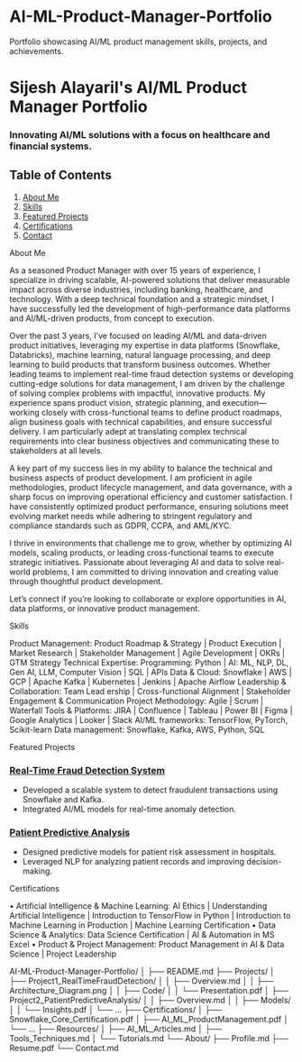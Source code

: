 # AI-ML-Product-Manager-Portfolio
Portfolio showcasing AI/ML product management skills, projects, and achievements.
# Sijesh Alayaril's AI/ML Product Manager Portfolio
### Innovating AI/ML solutions with a focus on healthcare and financial systems.

## Table of Contents
1. [About Me](#about-me)
2. [Skills](#skills)
3. [Featured Projects](#featured-projects)
4. [Certifications](#certifications)
5. [Contact](#contact)

About Me

As a seasoned Product Manager with over 15 years of experience, I specialize in driving scalable, AI-powered solutions that deliver measurable impact across diverse industries, including banking, healthcare, and technology. With a deep technical foundation and a strategic mindset, I have successfully led the development of high-performance data platforms and AI/ML-driven products, from concept to execution.

Over the past 3 years, I’ve focused on leading AI/ML and data-driven product initiatives, leveraging my expertise in data platforms (Snowflake, Databricks), machine learning, natural language processing, and deep learning to build products that transform business outcomes. Whether leading teams to implement real-time fraud detection systems or developing cutting-edge solutions for data management, I am driven by the challenge of solving complex problems with impactful, innovative products. My experience spans product vision, strategic planning, and execution—working closely with cross-functional teams to define product roadmaps, align business goals with technical capabilities, and ensure successful delivery. I am particularly adept at translating complex technical requirements into clear business objectives and communicating these to stakeholders at all levels.

A key part of my success lies in my ability to balance the technical and business aspects of product development. I am proficient in agile methodologies, product lifecycle management, and data governance, with a sharp focus on improving operational efficiency and customer satisfaction. I have consistently optimized product performance, ensuring solutions meet evolving market needs while adhering to stringent regulatory and compliance standards such as GDPR, CCPA, and AML/KYC.

I thrive in environments that challenge me to grow, whether by optimizing AI models, scaling products, or leading cross-functional teams to execute strategic initiatives. Passionate about leveraging AI and data to solve real-world problems, I am committed to driving innovation and creating value through thoughtful product development.

Let’s connect if you’re looking to collaborate or explore opportunities in AI, data platforms, or innovative product management.

Skills

Product Management:	Product Roadmap & Strategy | Product Execution | Market Research | Stakeholder Management | Agile Development | OKRs | GTM Strategy
Technical Expertise:		Programming: Python | AI: ML, NLP, DL, Gen AI, LLM, Computer Vision | SQL | APIs
Data & Cloud: Snowflake | AWS | GCP | Apache Kafka | Kubernetes | Jenkins | Apache Airflow
Leadership & Collaboration:	Team Lead
ership | Cross-functional Alignment | Stakeholder Engagement & Communication
Project Methodology:		Agile | Scrum | Waterfall
Tools & Platforms:		JIRA | Confluence | Tableau | Power BI | Figma | Google Analytics | Looker | Slack
AI/ML frameworks: TensorFlow, PyTorch, Scikit-learn
Data management: Snowflake, Kafka, AWS, Python, SQL

Featured Projects

### [Real-Time Fraud Detection System](Projects/Project1_RealTimeFraudDetection/Overview.md)
- Developed a scalable system to detect fraudulent transactions using Snowflake and Kafka.
- Integrated AI/ML models for real-time anomaly detection.

### [Patient Predictive Analysis](Projects/Project2_PatientPredictiveAnalysis/Overview.md)
- Designed predictive models for patient risk assessment in hospitals.
- Leveraged NLP for analyzing patient records and improving decision-making.

Certifications

•	Artificial Intelligence & Machine Learning: AI Ethics | Understanding Artificial Intelligence | Introduction to TensorFlow in Python | Introduction to      Machine Learning in Production | Machine Learning Certification
•	Data Science & Analytics: Data Science Certification | AI & Automation in MS Excel 
•	Product & Project Management: Product Management in AI & Data Science | Project Leadership















AI-ML-Product-Manager-Portfolio/
│
├── README.md
├── Projects/
│   ├── Project1_RealTimeFraudDetection/
│   │   ├── Overview.md
│   │   ├── Architecture_Diagram.png
│   │   ├── Code/
│   │   └── Presentation.pdf
│   ├── Project2_PatientPredictiveAnalysis/
│   │   ├── Overview.md
│   │   ├── Models/
│   │   └── Insights.pdf
│   └── ...
├── Certifications/
│   ├── Snowflake_Core_Certification.pdf
│   ├── AI_ML_ProductManagement.pdf
│   └── ...
├── Resources/
│   ├── AI_ML_Articles.md
│   ├── Tools_Techniques.md
│   └── Tutorials.md
└── About/
    ├── Profile.md
    ├── Resume.pdf
    └── Contact.md

